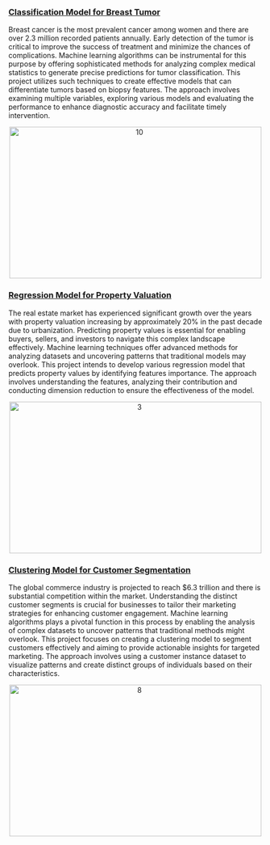 ### [Classification Model for Breast Tumor](https://github.com/AzmaynInkishaf/Classification-Model-for-Breast-Tumor)

Breast cancer is the most prevalent cancer among women and there are over 2.3 million recorded patients annually. Early detection of the tumor is critical to improve the success of treatment and minimize the chances of complications. Machine learning algorithms can be instrumental for this purpose by offering sophisticated methods for analyzing complex medical statistics to generate precise predictions for tumor classification. This project utilizes such techniques to create effective models that can differentiate tumors based on biopsy features. The approach involves examining multiple variables, exploring various models and evaluating the performance to enhance diagnostic accuracy and facilitate timely intervention.

<p align="center"><img src="https://github.com/user-attachments/assets/dced89d9-812d-4427-a4fd-5502b9a62ffc" alt="10" style="width: 500px; height: 300px;"></p>

### [Regression Model for Property Valuation](https://github.com/AzmaynInkishaf/Regression-Model-for-Property-Valuation)

The real estate market has experienced significant growth over the years with property valuation increasing by approximately 20% in the past decade due to urbanization. Predicting property values is essential for enabling buyers, sellers, and investors to navigate this complex landscape effectively. Machine learning techniques offer advanced methods for analyzing datasets and uncovering patterns that traditional models may overlook. This project intends to develop various regression model that predicts property values by identifying features importance. The approach involves understanding the features, analyzing their contribution and conducting dimension reduction to ensure the effectiveness of the model.

<p align="center"><img src="https://github.com/user-attachments/assets/22778fb8-1a13-4690-b63d-bfef16a42b4f" alt="3" style="width: 500px; height: 300px;"></p>

### [Clustering Model for Customer Segmentation](https://github.com/AzmaynInkishaf/Clustering-Model-for-Customer-Segmentation/tree/main)

The global commerce industry is projected to reach $6.3 trillion and there is substantial competition within the market. Understanding the distinct customer segments is crucial for businesses to tailor their marketing strategies for enhancing customer engagement. Machine learning algorithms plays a pivotal function in this process by enabling the analysis of complex datasets to uncover patterns that traditional methods might overlook. This project focuses on creating a clustering model to segment customers effectively and aiming to provide actionable insights for targeted marketing. The approach involves using a customer instance dataset to visualize patterns and create distinct groups of individuals based on their characteristics.

<p align="center"><img src="https://github.com/user-attachments/assets/23e9ff19-e901-4c81-9142-6378819a92ba" alt="8" style="width: 500px; height: 300px;"></p>

